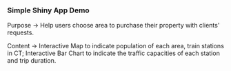 ### Simple Shiny App Demo

Purpose -> Help users choose area to purchase their property with clients' requests.

Content -> Interactive Map to indicate population of each area, train stations in CT; Interactive Bar Chart to indicate the traffic capacities of each station and trip duration. 
